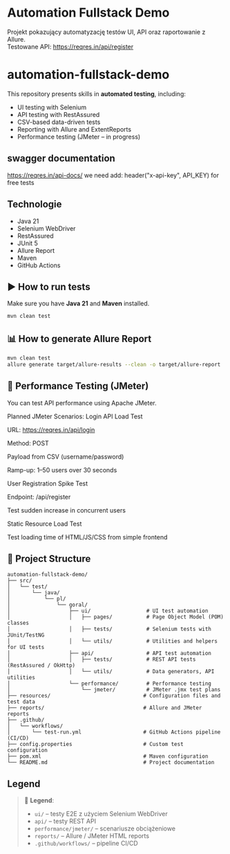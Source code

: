 # Automation Fullstack Demo

Projekt pokazujący automatyzację testów UI, API oraz raportowanie z Allure.  
Testowane API: <https://reqres.in/api/register>

# automation-fullstack-demo

This repository presents skills in **automated testing**, including:

- UI testing with Selenium
- API testing with RestAssured
- CSV-based data-driven tests
- Reporting with Allure and ExtentReports
- Performance testing (JMeter – in progress)

## swagger documentation
<https://reqres.in/api-docs/>
we need add:
header("x-api-key", API_KEY)
for free tests

## Technologie

- Java 21
- Selenium WebDriver
- RestAssured
- JUnit 5
- Allure Report
- Maven
- GitHub Actions

## ▶️ How to run tests

Make sure you have **Java 21** and **Maven** installed.

````bash
mvn clean test
````

## 📊 How to generate Allure Report

````bash
mvn clean test
allure generate target/allure-results --clean -o target/allure-report
````

## 🧪 Performance Testing (JMeter)

You can test API performance using Apache JMeter.

Planned JMeter Scenarios:
Login API Load Test

URL: <https://reqres.in/api/login>

Method: POST

Payload from CSV (username/password)

Ramp-up: 1–50 users over 30 seconds

User Registration Spike Test

Endpoint: /api/register

Test sudden increase in concurrent users

Static Resource Load Test

Test loading time of HTML/JS/CSS from simple frontend

## 📂 Project Structure
```
automation-fullstack-demo/
├── src/
│   └── test/
│       └── java/
│           └── pl/
│               └── goral/
│                   ├── ui/                  # UI test automation
│                   │   ├── pages/           # Page Object Model (POM) classes
│                   │   ├── tests/           # Selenium tests with JUnit/TestNG
│                   │   └── utils/           # Utilities and helpers for UI tests
│                   ├── api/                 # API test automation
│                   │   ├── tests/           # REST API tests (RestAssured / OkHttp)
│                   │   └── utils/           # Data generators, API utilities
│                   └── performance/         # Performance testing
│                       └── jmeter/          # JMeter .jmx test plans
├── resources/                              # Configuration files and test data
├── reports/                                # Allure and JMeter reports
├── .github/
│   └── workflows/
│       └── test-run.yml                    # GitHub Actions pipeline (CI/CD)
├── config.properties                       # Custom test configuration
├── pom.xml                                 # Maven configuration
└── README.md                               # Project documentation

```

## Legend

>📁 **Legend**:
>
>
> - `ui/` – testy E2E z użyciem Selenium WebDriver
> - `api/` – testy REST API
> - `performance/jmeter/` – scenariusze obciążeniowe
> - `reports/` – Allure / JMeter HTML reports
> - `.github/workflows/` – pipeline CI/CD
